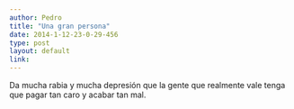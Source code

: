 ```yaml
---
author: Pedro
title: "Una gran persona"
date: 2014-1-12-23-0-29-456
type: post
layout: default
link: 
---
```

Da mucha rabia y mucha depresión que la gente que realmente vale tenga que pagar tan caro y acabar tan mal.